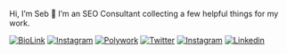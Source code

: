Hi, I’m Seb 👋 I’m an SEO Consultant collecting a few helpful things for my work.

[![BioLink](https://img.shields.io/badge/bio.link-000000%7D?style=for-the-badge&logo=biolink&logoColor=white
)](https://bio.link/seoseb)
[![Instagram](https://img.shields.io/badge/Mastodon-6364FF?style=for-the-badge&logo=Mastodon&logoColor=white)](https://seocommunity.social/@seoseb)
[![Polywork](https://img.shields.io/badge/polywork-543DE0?style=for-the-badge&logo=polywork&logoColor=white
)](https://www.polywork.com/seoseb)
[![Twitter](https://img.shields.io/badge/Twitter-1DA1F2?style=for-the-badge&logo=twitter&logoColor=white)](https://twitter.com/seoseb)
[![Instagram](https://img.shields.io/badge/Instagram-E4405F?style=for-the-badge&logo=instagram&logoColor=white
)](https://www.instagram.com/seoseb/)
[![Linkedin](https://img.shields.io/badge/LinkedIn-0077B5?style=for-the-badge&logo=linkedin&logoColor=white
)](https://linkedin.com/in/sebadler/)
